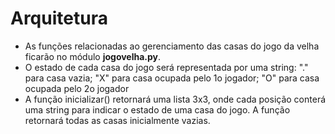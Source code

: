 # Arquitetura
* As funções relacionadas ao gerenciamento das casas do
jogo da velha ficarão no módulo **jogovelha.py**.
* O estado de cada casa do jogo será representada por uma
string: "." para casa vazia; "X" para casa ocupada pelo 1o
jogador; "O" para casa ocupada pelo 2o jogador
* A função inicializar() retornará uma lista 3x3, onde cada
posição conterá uma string para indicar o estado de uma
casa do jogo. A função retornará todas as casas
inicialmente vazias.